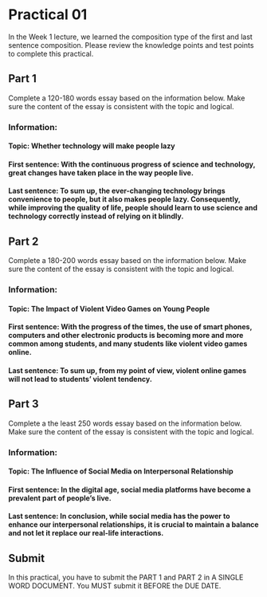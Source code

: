 # Practical 01


In the Week 1 lecture, we learned the composition type of the first and last sentence composition. Please review the knowledge points and test points to complete this practical.

## Part 1 

Complete a 120-180 words essay based on the information below. Make sure the content of the essay is consistent with the topic and logical.

### Information:
#### Topic: Whether technology will make people lazy
#### First sentence: With the continuous progress of science and technology, great changes have taken place in the way people live.
#### Last sentence: To sum up, the ever-changing technology brings convenience to people, but it also makes people lazy. Consequently, while improving the quality of life, people should learn to use science and technology correctly instead of relying on it blindly.

## Part 2

Complete a 180-200 words essay based on the information below. Make sure the content of the essay is consistent with the topic and logical.

### Information:
#### Topic:  The Impact of Violent Video Games on Young People
#### First sentence: With the progress of the times, the use of smart phones, computers and other electronic products is becoming more and more common among students, and many students like violent video games online. 
#### Last sentence: To sum up, from my point of view, violent online games will not lead to students’ violent tendency.

## Part 3 

Complete a the least 250 words essay based on the information below. Make sure the content of the essay is consistent with the topic and logical.

### Information:
#### Topic:  The Influence of Social Media on Interpersonal Relationship
#### First sentence: In the digital age, social media platforms have become a prevalent part of people’s live.
#### Last sentence: In conclusion, while social media has the power to enhance our interpersonal relationships, it is crucial to maintain a balance and not let it replace our real-life interactions.


## Submit
In this practical, you have to submit the PART 1 and PART 2 in A SINGLE WORD DOCUMENT.
You MUST submit it BEFORE the DUE DATE.
